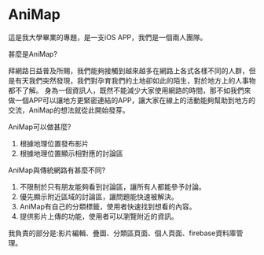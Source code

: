 # AniMap

這是我大學畢業的專題，是一支iOS APP，我們是一個兩人團隊。

甚麼是AniMap?

拜網路日益普及所賜，我們能夠接觸到越來越多在網路上各式各樣不同的人群，但是有天我們突然發現，我們對孕育我們的土地卻如此的陌生，對於地方上的人事物都不了解。 
身為一個資訊人，既然不能減少大家使用網路的時間，那不如我們來做一個APP可以讓地方更緊密連結的APP，讓大家在線上的活動能夠幫助到地方的交流，AniMap的想法就從此開始發芽。

AniMap可以做甚麼?

1. 根據地理位置發布影片
2. 根據地理位置顯示相對應的討論區

AniMap與傳統網路有甚麼不同?

1. 不限制於只有朋友能夠看到討論區，讓所有人都能參予討論。
2. 優先顯示附近區域的討論區，讓問題能快速被解決。
3. AniMap有自己的分類標籤，使用者快速找到想看的內容。
4. 提供影片上傳的功能，使用者可以瀏覽附近的資訊。

我負責的部分是:影片編輯、疊圖、分類區頁面、個人頁面、firebase資料庫管理。
